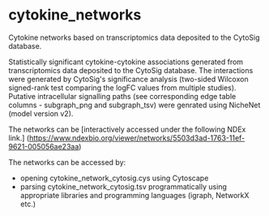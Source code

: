 # cytokine_networks
Cytokine networks based on transcriptomics data deposited to the CytoSig database.

Statistically significant cytokine-cytokine associations generated from transcriptomics data deposited to the CytoSig database. The interactions were generated by CytoSig's significance analysis (two-sided Wilcoxon signed-rank test comparing the logFC values from multiple studies). Putative intracellular signalling paths (see corresponding edge table columns - subgraph_png and subgraph_tsv) were genrated using NicheNet (model version v2).

The networks can be [interactively accessed under the following NDEx link.] (https://www.ndexbio.org/viewer/networks/5503d3ad-1763-11ef-9621-005056ae23aa)

The networks can be accessed by:
- opening cytokine_network_cytosig.cys using Cytoscape
- parsing cytokine_network_cytosig.tsv programmatically using appropriate libraries and programming languages (igraph, NetworkX etc.)